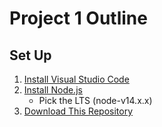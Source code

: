 # Project 1 Outline

## Set Up

1. [Install Visual Studio Code](https://code.visualstudio.com/Download)
2. [Install Node.js](https://nodejs.org/en/download/)
    - Pick the LTS (node-v14.x.x)
3. [Download This Repository]()